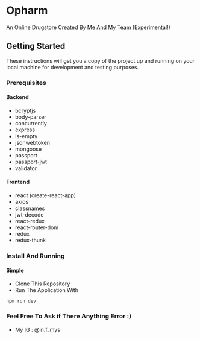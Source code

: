 # Opharm
An Online Drugstore Created By Me And My Team (Experimental!)

## Getting Started

These instructions will get you a copy of the project up and running on your local machine for development and testing purposes.

### Prerequisites
#### Backend
* bcryptjs
* body-parser
* concurrently
* express
* is-empty
* jsonwebtoken
* mongoose
* passport
* passport-jwt
* validator

#### Frontend
* react (create-react-app)
* axios 
* classnames 
* jwt-decode 
* react-redux 
* react-router-dom 
* redux 
* redux-thunk

### Install And Running
#### Simple
* Clone This Repository
* Run The Application With
```
npm run dev
```
### Feel Free To Ask if There Anything Error :)
* My IG : @in.f_mys
